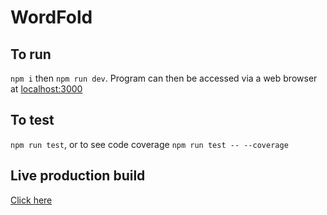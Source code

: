 # WordFold
## To run
`npm i` then `npm run dev`. Program can then be accessed via a web browser at [localhost:3000](http://localhost:3000)
## To test
`npm run test`, or to see code coverage `npm run test -- --coverage`
## Live production build
[Click here](https://wordfold-lnchdu7q8-levgiffunes-projects.vercel.app/)